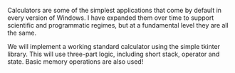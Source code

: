 Calculators are some of the simplest applications that come by default in every version of Windows. I have expanded them over time to support scientific and programmatic regimes, but at a fundamental level they are all the same.

We will implement a working standard calculator using the simple tkinter library. This will use three-part logic, including short stack, operator and state. Basic memory operations are also used!
